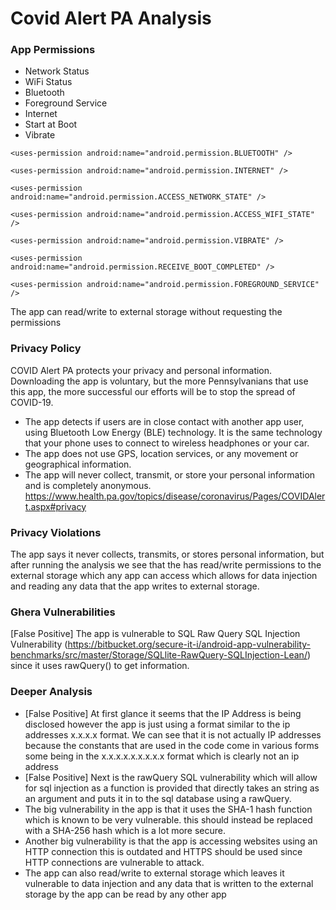 # Covid Alert PA Analysis
### App Permissions
  - Network Status
  - WiFi Status
  - Bluetooth
  - Foreground Service
  - Internet
  - Start at Boot
  - Vibrate


```
<uses-permission android:name="android.permission.BLUETOOTH" />

<uses-permission android:name="android.permission.INTERNET" />

<uses-permission android:name="android.permission.ACCESS_NETWORK_STATE" />

<uses-permission android:name="android.permission.ACCESS_WIFI_STATE" />

<uses-permission android:name="android.permission.VIBRATE" />

<uses-permission android:name="android.permission.RECEIVE_BOOT_COMPLETED" />

<uses-permission android:name="android.permission.FOREGROUND_SERVICE" />
```

The app can read/write to external storage without requesting the permissions

### Privacy Policy
COVID Alert PA protects your privacy and personal information. Downloading the app is voluntary, but the more Pennsylvanians that use this app, the more successful our efforts will be to stop the spread of COVID-19.
  - The app detects if users are in close contact with another app user, using Bluetooth Low Energy (BLE) technology. It is the same technology that your phone uses to connect to wireless headphones or your car.
  - The app does not use GPS, location services, or any movement or geographical information.
  - The app will never collect, transmit, or store your personal information and is completely anonymous.
https://www.health.pa.gov/topics/disease/coronavirus/Pages/COVIDAlert.aspx#privacy

### Privacy Violations
The app says it never collects, transmits, or stores personal information, but after running the analysis we see that the has read/write permissions to the external storage which any app can access which allows for data injection and reading any data that the app writes to external storage.

### Ghera Vulnerabilities
[False Positive] The app is vulnerable to SQL Raw Query SQL Injection Vulnerability (https://bitbucket.org/secure-it-i/android-app-vulnerability-benchmarks/src/master/Storage/SQLlite-RawQuery-SQLInjection-Lean/) since it uses rawQuery() to get information. 

### Deeper Analysis
- [False Positive] At first glance it seems that the IP Address is being disclosed however the app is just using a format similar to the ip addresses x.x.x.x format. We can see that it is not actually IP addresses because the constants that are used in the code come in various forms some being in the x.x.x.x.x.x.x.x.x format which is clearly not an ip address
- [False Positive] Next is the rawQuery SQL vulnerability which will allow for sql injection as a function is provided that directly takes an string as an argument and puts it in to the sql database using a rawQuery.
- The big vulnerability in the app is that it uses the SHA-1 hash function which is known to be very vulnerable. this should instead be replaced with a SHA-256 hash which is a lot more secure.
- Another big vulnerability is that the app is accessing websites using an HTTP connection this is outdated and HTTPS should be used since HTTP connections are vulnerable to attack.
- The app can also read/write to external storage which leaves it vulnerable to data injection and any data that is written to the external storage by the app can be read by any other app
